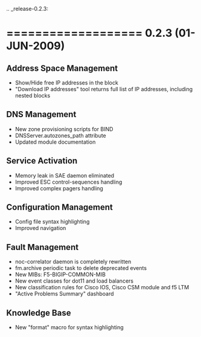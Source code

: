 .. _release-0.2.3:

===================
0.2.3 (01-JUN-2009)
===================

Address Space Management
------------------------
* Show/Hide free IP addresses in the block
* "Download IP addresses" tool returns full list of IP addresses, including nested blocks

DNS Management
--------------
* New zone provisioning scripts for BIND
* DNSServer.autozones_path attribute
* Updated module documentation

Service Activation
------------------
* Memory leak in SAE daemon eliminated
* Improved ESC control-sequences handling
* Improved complex pagers handling

Configuration Management
------------------------
* Config file syntax highlighting
* Improved navigation

Fault Management
----------------
* noc-correlator daemon is completely rewritten
* fm.archive periodic task to delete deprecated events
* New MIBs: F5-BIGIP-COMMON-MIB
* New event classes for dot11 and load balancers
* New classification rules for Cisco IOS, Cisco CSM module and f5 LTM
* "Active Problems Summary" dashboard

Knowledge Base
--------------
* New "format" macro for syntax highlighting
